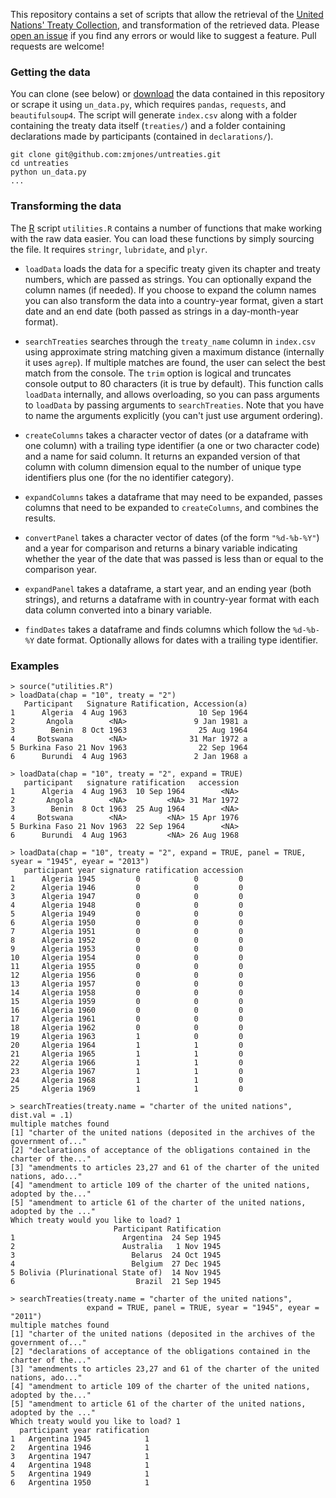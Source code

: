 This repository contains a set of scripts that allow the retrieval of the [United Nations' Treaty Collection](http://treaties.un.org/), and transformation of the retrieved data. Please [open an issue](https://github.com/zmjones/untreaties/issues/new) if you find any errors or would like to suggest a feature. Pull requests are welcome!

### Getting the data

You can clone (see below) or [download](https://github.com/zmjones/untreaties/archive/master.zip) the data contained in this repository or scrape it using `un_data.py`, which requires `pandas`, `requests`, and `beautifulsoup4`. The script will generate `index.csv` along with a folder containing the treaty data itself (`treaties/`) and a folder containing declarations made by participants (contained in `declarations/`).

	git clone git@github.com:zmjones/untreaties.git
	cd untreaties
	python un_data.py
	...

### Transforming the data

The [R](http://cran.us.r-project.org/) script `utilities.R` contains a number of functions that make working with the raw data easier. You can load these functions by simply sourcing the file. It requires `stringr`, `lubridate`, and `plyr`.

 - `loadData` loads the data for a specific treaty given its chapter and treaty numbers, which are passed as strings. You can optionally expand the column names (if needed). If you choose to expand the column names you can also transform the data into a country-year format, given a start date and an end date (both passed as strings in a day-month-year format).

 - `searchTreaties` searches through the `treaty_name` column in `index.csv` using approximate string matching given a maximum distance (internally it uses `agrep`). If multiple matches are found, the user can select the best match from the console. The `trim` option is logical and truncates console output to 80 characters (it is true by default). This function calls `loadData` internally, and allows overloading, so you can pass arguments to `loadData` by passing arguments to `searchTreaties`. Note that you have to name the arguments explicitly (you can't just use argument ordering).

 - `createColumns` takes a character vector of dates (or a dataframe with one column) with a trailing type identifier (a one or two character code) and a name for said column. It returns an expanded version of that column with column dimension equal to the number of unique type identifiers plus one (for the no identifier category).

 - `expandColumns` takes a dataframe that may need to be expanded, passes columns that need to be expanded to `createColumns`, and combines the results.

 - `convertPanel` takes a character vector of dates (of the form `"%d-%b-%Y"`) and a year for comparison and returns a binary variable indicating whether the year of the date that was passed is less than or equal to the comparison year.

 - `expandPanel` takes a dataframe, a start year, and an ending year (both strings), and returns a dataframe with in country-year format with each data column converted into a binary variable.

 - `findDates` takes a dataframe and finds columns which follow the `%d-%b-%Y` date format. Optionally allows for dates with a trailing type identifier.

### Examples

	> source("utilities.R")
    > loadData(chap = "10", treaty = "2")
       Participant   Signature Ratification, Accession(a)
    1      Algeria  4 Aug 1963                10 Sep 1964
    2       Angola        <NA>               9 Jan 1981 a
    3        Benin  8 Oct 1963                25 Aug 1964
    4     Botswana        <NA>              31 Mar 1972 a
    5 Burkina Faso 21 Nov 1963                22 Sep 1964
    6      Burundi  4 Aug 1963               2 Jan 1968 a

    > loadData(chap = "10", treaty = "2", expand = TRUE)
       participant   signature ratification   accession
    1      Algeria  4 Aug 1963  10 Sep 1964        <NA>
    2       Angola        <NA>         <NA> 31 Mar 1972
    3        Benin  8 Oct 1963  25 Aug 1964        <NA>
    4     Botswana        <NA>         <NA> 15 Apr 1976
    5 Burkina Faso 21 Nov 1963  22 Sep 1964        <NA>
    6      Burundi  4 Aug 1963         <NA> 26 Aug 1968

    > loadData(chap = "10", treaty = "2", expand = TRUE, panel = TRUE, syear = "1945", eyear = "2013")
       participant year signature ratification accession
    1      Algeria 1945         0            0         0
    2      Algeria 1946         0            0         0
    3      Algeria 1947         0            0         0
    4      Algeria 1948         0            0         0
    5      Algeria 1949         0            0         0
    6      Algeria 1950         0            0         0
    7      Algeria 1951         0            0         0
    8      Algeria 1952         0            0         0
    9      Algeria 1953         0            0         0
    10     Algeria 1954         0            0         0
    11     Algeria 1955         0            0         0
    12     Algeria 1956         0            0         0
    13     Algeria 1957         0            0         0
    14     Algeria 1958         0            0         0
    15     Algeria 1959         0            0         0
    16     Algeria 1960         0            0         0
    17     Algeria 1961         0            0         0
    18     Algeria 1962         0            0         0
    19     Algeria 1963         1            0         0
    20     Algeria 1964         1            1         0
    21     Algeria 1965         1            1         0
    22     Algeria 1966         1            1         0
    23     Algeria 1967         1            1         0
    24     Algeria 1968         1            1         0
    25     Algeria 1969         1            1         0

    > searchTreaties(treaty.name = "charter of the united nations", dist.val = .1)
    multiple matches found
    [1] "charter of the united nations (deposited in the archives of the government of..."
    [2] "declarations of acceptance of the obligations contained in the charter of the..."
    [3] "amendments to articles 23,27 and 61 of the charter of the united nations, ado..."
    [4] "amendment to article 109 of the charter of the united nations, adopted by the..."
    [5] "amendment to article 61 of the charter of the united nations, adopted by the ..."
    Which treaty would you like to load? 1
                           Participant Ratification
    1                        Argentina  24 Sep 1945
    2                        Australia   1 Nov 1945
    3                          Belarus  24 Oct 1945
    4                          Belgium  27 Dec 1945
    5 Bolivia (Plurinational State of)  14 Nov 1945
    6                           Brazil  21 Sep 1945

	> searchTreaties(treaty.name = "charter of the united nations",
                     expand = TRUE, panel = TRUE, syear = "1945", eyear = "2011")
	multiple matches found
    [1] "charter of the united nations (deposited in the archives of the government of..."
    [2] "declarations of acceptance of the obligations contained in the charter of the..."
    [3] "amendments to articles 23,27 and 61 of the charter of the united nations, ado..."
    [4] "amendment to article 109 of the charter of the united nations, adopted by the..."
    [5] "amendment to article 61 of the charter of the united nations, adopted by the ..."
    Which treaty would you like to load? 1
      participant year ratification
    1   Argentina 1945            1
    2   Argentina 1946            1
    3   Argentina 1947            1
    4   Argentina 1948            1
    5   Argentina 1949            1
    6   Argentina 1950            1
